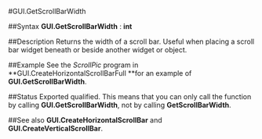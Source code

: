 
#GUI.GetScrollBarWidth

##Syntax
**GUI.GetScrollBarWidth** : **int**



##Description
Returns the width of a scroll bar. Useful when placing a scroll bar widget beneath or beside another widget or object.



##Example
See the _ScrollPic_ program in **GUI.CreateHorizontalScrollBarFull **for an example of **GUI.GetScrollBarWidth**.



##Status
Exported qualified.
This means that you can only call the function by calling **GUI.GetScrollBarWidth**, not by calling **GetScrollBarWidth**.



##See also
**GUI.CreateHorizontalScrollBar** and **GUI.CreateVerticalScrollBar**.



